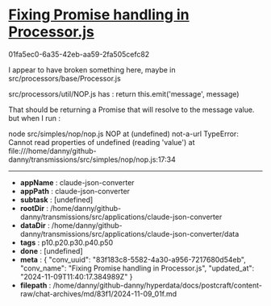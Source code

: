 # [Fixing Promise handling in Processor.js](https://claude.ai/chat/83f183c8-5582-4a30-a956-7217680d54eb)

01fa5ec0-6a35-42eb-aa59-2fa505cefc82

I appear to have broken something here, maybe in src/processors/base/Processor.js

src/processors/util/NOP.js has :
        return this.emit('message', message)

That should be returning a Promise that will resolve to the message value.
but when I run :

node src/simples/nop/nop.js 
NOP at (undefined) not-a-url
TypeError: Cannot read properties of undefined (reading 'value')
    at file:///home/danny/github-danny/transmissions/src/simples/nop/nop.js:17:34

---

* **appName** : claude-json-converter
* **appPath** : claude-json-converter
* **subtask** : [undefined]
* **rootDir** : /home/danny/github-danny/transmissions/src/applications/claude-json-converter
* **dataDir** : /home/danny/github-danny/transmissions/src/applications/claude-json-converter/data
* **tags** : p10.p20.p30.p40.p50
* **done** : [undefined]
* **meta** : {
  "conv_uuid": "83f183c8-5582-4a30-a956-7217680d54eb",
  "conv_name": "Fixing Promise handling in Processor.js",
  "updated_at": "2024-11-09T11:40:17.384989Z"
}
* **filepath** : /home/danny/github-danny/hyperdata/docs/postcraft/content-raw/chat-archives/md/83f1/2024-11-09_01f.md
